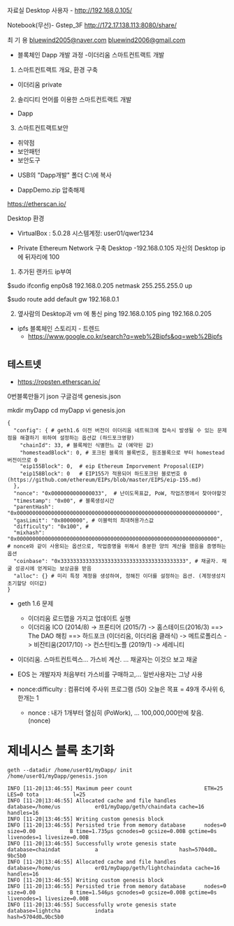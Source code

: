 자료실
Desktop 사용자 - http://192.168.0.105/

Notebook(무선)-  Gstep_3F
http://172.17.138.113:8080/share/

   최   기 용
   bluewind2005@naver.com
   bluewind2006@gmail.com



* 블록체인 Dapp 개발 과정
 -이더리움 스마트컨트랙트 개발

 1) 스마트컨트랙트 개요, 환경 구축
   - 이더리움 private

 2) 솔리디티 언어를 이용한 스마트컨트랙트 개발
  - Dapp

 3) 스마트컨트랙트보안
   - 취약점
   - 보안패턴
   - 보안도구

  
* USB의 "Dapp개발" 폴더 
  C:\에 복사
 - DappDemo.zip 압축해제

https://etherscan.io/

Desktop 환경
- VirtualBox : 5.0.28
시스템계정:  user01/qwer1234


* Private Ethereum Network 구축
 Desktop -192.168.0.105
 자신의 Desktop ip에 뒤자리에 100

1) 추가된 랜카드 ip부여

$sudo ifconfig enp0s8 192.168.0.205 netmask 255.255.255.0 up

$sudo route add default gw 192.168.0.1


2) 옆사람의 Desktop과 vm 에 통신
  ping 192.168.0.105
  ping 192.168.0.205
  
  
* ipfs 블록체인 스토리지 - 트렌드
  - https://www.google.co.kr/search?q=web%2Bipfs&oq=web%2Bipfs

# 
## 테스트넷
* https://ropsten.etherscan.io/

0번블록만들기
json
구글검색 genesis.json

mkdir myDapp
cd myDapp
vi genesis.jon


```
{
  "config": { # geth1.6 이전 버전이 이더리움 네트워크에 접속시 발생될 수 있는 문제점을 해결하기 위하여 설정하는 옵션값 (하드포크영향)
    "chainId": 33, # 블록체인 식별한느 값 (예약된 값)
    "homesteadBlock": 0, # 포크된 블록의 블록번호, 원조블록으로 부터 homestead 버전이므로 0
    "eip155Block": 0,  # eip Ethereum Imporvement Proposal(EIP)
    "eip158Block": 0   # EIP155가 적용되어 하드포크된 블로번호 0 (https://github.com/ethereum/EIPs/blob/master/EIPS/eip-155.md)    
  },
  "nonce": "0x0000000000000033",  # 난이도목표값, PoW, 작업즈명에서 찾아야할것
  "timestamp": "0x00", # 블록생성시간
  "parentHash": "0x0000000000000000000000000000000000000000000000000000000000000000",
  "gasLimit": "0x8000000", # 이블럭의 최대허용가스값
  "difficulty": "0x100", # 
  "mixhash": "0x0000000000000000000000000000000000000000000000000000000000000000", # nonce와 같이 사용되는 옵션으로, 작업증명을 위해서 충분한 양의 계산을 했음을 증명하는 옵션
  "coinbase": "0x3333333333333333333333333333333333333333", # 채굴자. 채굴 성공시에 얻게되는 보상금을 받음
  "alloc": {} # 미리 특정 계정을 생성하여, 정해진 이더를 설정하는 옵션. (계정생성치 초기할당 이더값)
}
```
* geth 1.6 문제
   - 이더리움 로드맵을 가지고 업데이트 실행
   - 이더리움 ICO (2014/8) -> 프론티어 (2015/7) -> 홈스테이드(2016/3) ==> The DAO 해킹 ==> 하드포크 (이더리움, 이더리움 클래식)
                           -> 메트로폴리스 -> 비잔티움(2017/10) -> 컨스탄티노플 (2019/1) -> 세레니티
                     

* 이더리움. 스마트컨트렉스...  가스비 계산. ... 채굴자는 이것으 보고 채굴
* EOS 는 개발자자 처음부터 가스비를 구매하고,... 일반사용자는 그냥 사용
* nonce:difficulty : 컴퓨터에 주사위 프로그램 (50)
                     오늘은 목표 = 49개 주사위 6, 한개는 1
   - nonce : 내가 1개부터 열심히 (PoWork), ... 100,000,000만에 찾음. (nonce)

# 제네시스 블록 초기화
```
geth --datadir /home/user01/myDapp/ init /home/user01/myDapp/genesis.json

INFO [11-20|13:46:55] Maximum peer count                       ETH=25 LES=0 tota           l=25
INFO [11-20|13:46:55] Allocated cache and file handles         database=/home/us           er01/myDapp/geth/chaindata cache=16 handles=16
INFO [11-20|13:46:55] Writing custom genesis block
INFO [11-20|13:46:55] Persisted trie from memory database      nodes=0 size=0.00           B time=1.735µs gcnodes=0 gcsize=0.00B gctime=0s livenodes=1 livesize=0.00B
INFO [11-20|13:46:55] Successfully wrote genesis state         database=chaindat           a                          hash=5704d0…9bc5b0
INFO [11-20|13:46:55] Allocated cache and file handles         database=/home/us           er01/myDapp/geth/lightchaindata cache=16 handles=16
INFO [11-20|13:46:55] Writing custom genesis block
INFO [11-20|13:46:55] Persisted trie from memory database      nodes=0 size=0.00           B time=1.546µs gcnodes=0 gcsize=0.00B gctime=0s livenodes=1 livesize=0.00B
INFO [11-20|13:46:55] Successfully wrote genesis state         database=lightcha           indata                          hash=5704d0…9bc5b0
```





   
  







  
  
  
  
  
  
  
  
  
  
  
  
